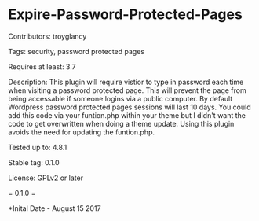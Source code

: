 # Expire-Password-Protected-Pages

Contributors: troyglancy

Tags: security, password protected pages

Requires at least: 3.7

Description: This plugin will require vistior to type in password each time when visiting a password protected page. This will prevent the page from being accessable if someone logins via a public computer. By default Wordpress password protected pages sessions will last 10 days. You could add this code via your funtion.php within your theme but I didn't want the code to get overwritten when doing a theme update. Using this plugin avoids the need for updating the funtion.php.

Tested up to: 4.8.1

Stable tag: 0.1.0

License: GPLv2 or later

= 0.1.0 =

*Inital Date - August 15 2017
